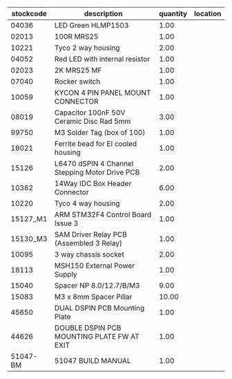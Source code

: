 |stockcode|description|quantity|location|
|---------|-----------|--------|--------|
|04036|LED Green HLMP1503|1.00||
|02013|100R MRS25|1.00||
|10221|Tyco 2 way housing|2.00||
|04052|Red LED with internal resistor|1.00||
|02023|2K MRS25 MF|1.00||
|07040|Rocker switch|1.00||
|10059|KYCON 4 PIN PANEL MOUNT CONNECTOR|1.00||
|08019|Capacitor 100nF 50V Ceramic Disc Rad 5mm|3.00||
|99750|M3 Solder Tag (box of 100)|1.00||
|18021|Ferrite bead for EI cooled housing|1.00||
|15126|L6470 dSPIN 4 Channel Stepping Motor Drive PCB|2.00||
|10362|14Way IDC Box Header Connector|6.00||
|10220|Tyco 4 way housing|2.00||
|15127_M1|ARM STM32F4 Control Board Issue 3|1.00||
|15130_M3|SAM Driver Relay PCB (Assembled 3 Relay)|1.00||
|10095|3 way chassis socket|2.00||
|18113|MSH150 External Power Supply|1.00||
|15040|Spacer NP 8.0/12.7/B/M3|9.00||
|15083|M3 x 8mm Spacer Pillar|10.00||
|45650|DUAL DSPIN PCB Mounting Plate|1.00||
|44626|DOUBLE DSPIN PCB MOUNTING PLATE FW AT EXIT|1.00||
|51047-BM|51047 BUILD MANUAL|1.00||
